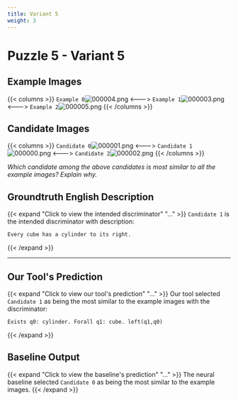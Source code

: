 ```yaml
---
title: Variant 5
weight: 3
---
```


# Puzzle 5 - Variant 5

## Example Images
{{< columns >}}
`Example 0`![000004.png](/clevr-variants/shield/fovariant-5/render/images/CLEVR_val_000004.png)
<--->
`Example 1`![000003.png](/clevr-variants/shield/fovariant-5/render/images/CLEVR_val_000003.png)
<--->
`Example 2`![000005.png](/clevr-variants/shield/fovariant-5/render/images/CLEVR_val_000005.png)
{{< /columns >}}

## Candidate Images
{{< columns >}}
`Candidate 0`![000001.png](/clevr-variants/shield/fovariant-5/render/images/CLEVR_val_000001.png)
<--->
`Candidate 1`![000000.png](/clevr-variants/shield/fovariant-5/render/images/CLEVR_val_000000.png)
<--->
`Candidate 2`![000002.png](/clevr-variants/shield/fovariant-5/render/images/CLEVR_val_000002.png)
{{< /columns >}}

*Which candidate among the above candidates is most similar to all the example images? Explain why.*

## Groundtruth English Description

{{< expand "Click to view the intended discriminator" "..." >}}
`Candidate 1` is the intended discriminator with description:
```plaintext 
Every cube has a cylinder to its right.
```
{{< /expand >}}

---



## Our Tool's Prediction

{{< expand "Click to view our tool's prediction" "..." >}}
Our tool selected `Candidate 1` as being the most similar to the example images with the discriminator:
```plaintext
Exists q0: cylinder. Forall q1: cube. left(q1,q0)
```
{{< /expand >}}



## Baseline Output

{{< expand "Click to view the baseline's prediction" "..." >}}
The neural baseline selected `Candidate 0` as being the most similar to the example images.
{{< /expand >}}

